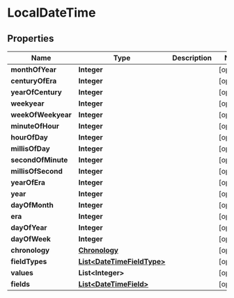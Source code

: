 
# LocalDateTime

## Properties
Name | Type | Description | Notes
------------ | ------------- | ------------- | -------------
**monthOfYear** | **Integer** |  |  [optional]
**centuryOfEra** | **Integer** |  |  [optional]
**yearOfCentury** | **Integer** |  |  [optional]
**weekyear** | **Integer** |  |  [optional]
**weekOfWeekyear** | **Integer** |  |  [optional]
**minuteOfHour** | **Integer** |  |  [optional]
**hourOfDay** | **Integer** |  |  [optional]
**millisOfDay** | **Integer** |  |  [optional]
**secondOfMinute** | **Integer** |  |  [optional]
**millisOfSecond** | **Integer** |  |  [optional]
**yearOfEra** | **Integer** |  |  [optional]
**year** | **Integer** |  |  [optional]
**dayOfMonth** | **Integer** |  |  [optional]
**era** | **Integer** |  |  [optional]
**dayOfYear** | **Integer** |  |  [optional]
**dayOfWeek** | **Integer** |  |  [optional]
**chronology** | [**Chronology**](Chronology.md) |  |  [optional]
**fieldTypes** | [**List&lt;DateTimeFieldType&gt;**](DateTimeFieldType.md) |  |  [optional]
**values** | **List&lt;Integer&gt;** |  |  [optional]
**fields** | [**List&lt;DateTimeField&gt;**](DateTimeField.md) |  |  [optional]



